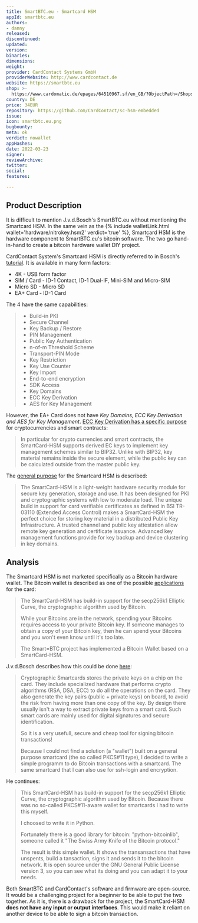 ```yaml
---
title: SmartBTC.eu - Smartcard HSM
appId: smartbtc.eu
authors:
- danny
released: 
discontinued: 
updated: 
version: 
binaries: 
dimensions: 
weight: 
provider: CardContact Systems GmbH
providerWebsite: http://www.cardcontact.de
website: https://smartbtc.eu
shop: >-
  https://www.cardomatic.de/epages/64510967.sf/en_GB/?ObjectPath=/Shops/64510967/Categories/SmartCardHSM
country: DE
price: 34EUR
repository: https://github.com/CardContact/sc-hsm-embedded
issue: 
icon: smartbtc.eu.png
bugbounty: 
meta: ok
verdict: nowallet
appHashes: 
date: 2022-03-23
signer: 
reviewArchive: 
twitter: 
social: 
features: 

---
```


## Product Description 

It is difficult to mention J.v.d.Bosch's SmartBTC.eu without mentioning the Smartcard HSM. In the same vein as the {% include walletLink.html wallet='hardware/nitrokey.hsm2' verdict='true' %}, Smartcard HSM is the hardware component to SmartBTC.eu's bitcoin software. The two go hand-in-hand to create a bitcoin hardware wallet DIY project. 

CardContact System's Smartcard HSM is directly referred to in Bosch's [tutorial](http://smartbtc.eu/). It is available in many form factors: 

- 4K - USB form factor 
- SIM / Card - ID-1 Contact, ID-1 Dual-IF, Mini-SIM and Micro-SIM 
- Micro SD - Micro SD
- EA+ Card - ID-1 Card 

The 4 have the same capabilities:

> - Build-in PKI
> - Secure Channel
> - Key Backup / Restore
> - PIN Management
> - Public Key Authentication
> - n-of-m Threshold Scheme
> - Transport-PIN Mode
> - Key Restriction
> - Key Use Counter
> - Key Import
> - End-to-end encryption
> - SDK Access
> - Key Domains
> - ECC Key Derivation
> - AES for Key Management

However, the EA+ Card does not have *Key Domains, ECC Key Derivation and AES for Key Management*. [ECC Key Derivation has a specific purpose](https://www.smartcard-hsm.com/features.html#ecderive) for cryptocurrencies and smart contracts: 

> In particular for crypto currencies and smart contracts, the SmartCard-HSM supports derived EC keys to implement key management schemes similar to BIP32. Unlike with BIP32, key material remains inside the secure element, while the public key can be calculated outside from the master public key. 

The [general purpose](https://www.smartcard-hsm.com/docs/sc-hsm-4k-datasheet.pdf) for the Smartcard HSM is described:

> The SmartCard-HSM is a light-weight hardware security module for secure key generation, storage and use. It has been designed for PKI and cryptographic systems with low to moderate load. The unique build in support for card verifiable certificates as defined in BSI TR-03110 (Extended Access Control) makes a SmartCard-HSM the perfect choice for storing key material in a distributed Public Key Infrastructure. A trusted channel and public key attestation allow remote key generation and certificate issuance. Advanced key management functions provide for key backup and device clustering in key domains.

## Analysis 

The Smartcard HSM is not marketed specifically as a Bitcoin hardware wallet. The Bitcoin wallet is described as one of the possible [applications](https://www.smartcard-hsm.com/applications.html#bitcoin) for the card: 

> The SmartCard-HSM has build-in support for the secp256k1 Elliptic Curve, the cryptographic algorithm used by Bitcoin.
>
> While your Bitcoins are in the network, spending your Bitcoins requires access to your private Bitcoin key. If someone manages to obtain a copy of your Bitcoin key, then he can spend your Bitcoins and you won't even know until it's too late.
>
> The Smart=BTC project has implemented a Bitcoin Wallet based on a SmartCard-HSM.

J.v.d.Bosch describes how this could be done [here](http://smartbtc.eu/): 

> Cryptographic Smartcards stores the private keys on a chip on the card. They include specialized hardware that performs crypto algorithms (RSA, DSA, ECC) to do all the operations on the card. They also generate the key pairs (public + private keys) on board, to avoid the risk from having more than one copy of the key. By design there usually isn't a way to extract private keys from a smart card. Such smart cards are mainly used for digital signatures and secure identification.
> 
> So it is a very usefull, secure and cheap tool for signing bitcoin transactions!
>
> Because I could not find a solution (a "wallet") built on a general purpose smartcard (the so called PKCS#11 type), I decided to write a simple programm to do Bitcoin transactions with a smartcard. The same smartcard that I can also use for ssh-login and encryption.

He continues: 

> This SmartCard-HSM has build-in support for the secp256k1 Elliptic Curve, the cryptographic algorithm used by Bitcoin.
Because there was no so-called PKCS#11-aware wallet for smartcards I had to write this myself.
> 
> I choosed to write it in Python.
>
> Fortunately there is a good library for bitcoin: "python-bitcoinlib", someone called it "The Swiss Army Knife of the Bitcoin protocol."
> 
> The result is this simple wallet. It shows the transansactions that have unspents, build a tansaction, signs it and sends it to the bitcoin network. It is open source under the GNU General Public License version 3, so you can see what its doing and you can adapt it to your needs.

Both SmartBTC and CardContact's software and firmware are open-source. It would be a challenging project for a beginner to be able to put the two together. As it is, there is a drawback for the project, the SmartCard-HSM **does not have any input or output interfaces**. This would make it reliant on another device to be able to sign a bitcoin transaction.
